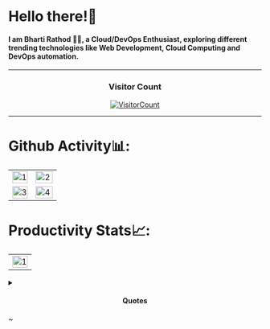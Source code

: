 # Hello there!👋

#### I am Bharti Rathod 🙋🏻, a Cloud/DevOps Enthusiast, exploring different trending technologies like Web Development, Cloud Computing and DevOps automation.

<hr>
<h3 align="center">Visitor Count</h3>
<a align="center" href="https://profile-counter.glitch.me/{Bharti0315}/count.svg">

  ![VisitorCount](https://profile-counter.glitch.me/{Bharti0315}/count.svg)

</a>
<hr>


# Github Activity📊:
<table>
  <tr>
    <td><img src="https://github-readme-stats.vercel.app/api?username=Bharti0315&theme=radical&show_icons=true"  display=block width=100% height=auto  alt="1" ></td>
    <td><img src="https://github-readme-stats.vercel.app/api/top-langs/?username=Bharti0315&theme=radical&layout=compact&hide=Jupyter%20Notebook"  display=block width=100% height=auto  alt="2" ></td>
   </tr>
   <tr>
      <td><img src="https://github-readme-streak-stats.herokuapp.com/?user=Bharti0315&theme=tokyonight"  display=block width=100% height=auto alt="3" ></td>
     <td><img src="https://github-readme-stats.vercel.app/api/wakatime?username=BhartiRathod&custom_title=Language%20Stats&layout=compact&theme=tokyonight" align="right" display=block width=100% height=auto  alt="4"  >
  </td>
  </tr>
</table>

# Productivity Stats📈:
<table>
  <tr>
    <td><img src="https://github-profile-summary-cards.vercel.app/api/cards/profile-details?username=Bharti0315&theme=monokai"  display=block width=100% height=auto  alt="1" ></td>
   </tr>
</table>

<details>
  <summary> <h4 align="center"> Quotes </h4> </summary>

  ## ✍ 🏻 Start Your Day With Inspiring Quotes:

  ![](https://quotes-github-readme.vercel.app/api?type=horizontal&theme=dark)

</details>
~
